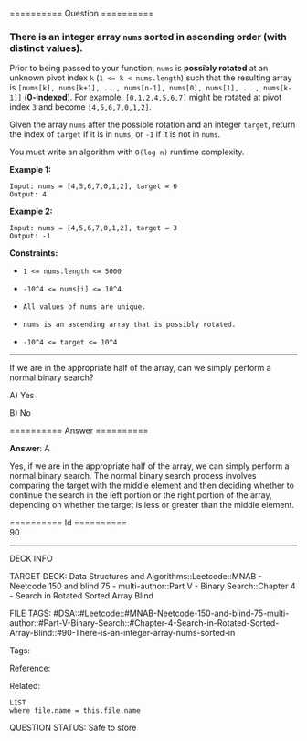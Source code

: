 ========== Question ==========  

### There is an integer array `nums` sorted in ascending order (with **distinct** values).

Prior to being passed to your function, `nums` is **possibly rotated** at an
unknown pivot index `k` (`1 <= k < nums.length`) such that the resulting array
is `[nums[k], nums[k+1], ..., nums[n-1], nums[0], nums[1], ..., nums[k-1]]`
(**0-indexed**). For example, `[0,1,2,4,5,6,7]` might be rotated at pivot index
`3` and become `[4,5,6,7,0,1,2]`.

Given the array `nums` after the possible rotation and an integer `target`,
return the index of `target` if it is in `nums`, or `-1` if it is not in `nums`.

You must write an algorithm with `O(log n)` runtime complexity.

**Example 1:**

```
Input: nums = [4,5,6,7,0,1,2], target = 0
Output: 4
```

**Example 2:**

```
Input: nums = [4,5,6,7,0,1,2], target = 3
Output: -1
```

**Constraints:**

- `1 <= nums.length <= 5000`

- `-10^4 <= nums[i] <= 10^4`

- `All values of nums are unique.`

- `nums is an ascending array that is possibly rotated.`

- `-10^4 <= target <= 10^4`

---

If we are in the appropriate half of the array, can we simply perform a normal
binary search?

A) Yes

B) No  

========== Answer ==========  

**Answer**: A

Yes, if we are in the appropriate half of the array, we can simply perform a
normal binary search. The normal binary search process involves comparing the
target with the middle element and then deciding whether to continue the search
in the left portion or the right portion of the array, depending on whether the
target is less or greater than the middle element.

========== Id ==========  
90

---

DECK INFO

TARGET DECK: Data Structures and Algorithms::Leetcode::MNAB - Neetcode 150 and blind 75 - multi-author::Part V - Binary Search::Chapter 4 - Search in Rotated Sorted Array Blind

FILE TAGS: #DSA::#Leetcode::#MNAB-Neetcode-150-and-blind-75-multi-author::#Part-V-Binary-Search::#Chapter-4-Search-in-Rotated-Sorted-Array-Blind::#90-There-is-an-integer-array-nums-sorted-in

Tags:

Reference:

Related:

```dataview
LIST
where file.name = this.file.name
```
QUESTION STATUS: Safe to store
